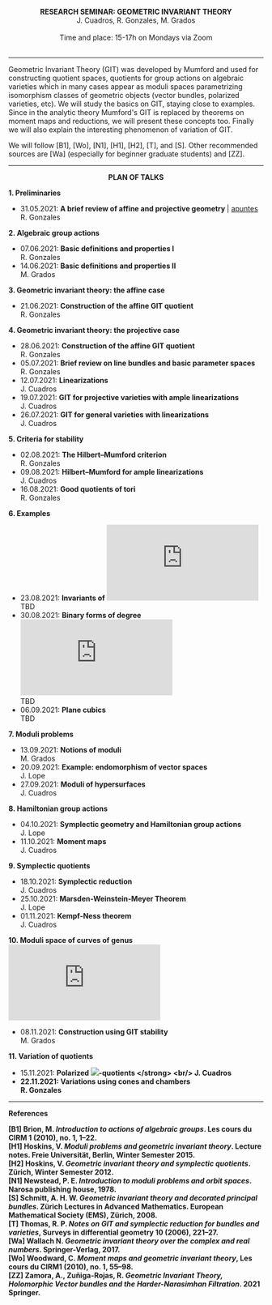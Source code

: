 
<p align="center" >
  <span> <strong>RESEARCH SEMINAR: GEOMETRIC INVARIANT THEORY</strong> </span>
  <br/>
  J. Cuadros, R. Gonzales, M. Grados
  <br/>
  <br/>
  Time and place: 15-17h on Mondays via Zoom
  <br><br>
  <!--<img src="git-nice-image.png">-->
</p>

<hr>

Geometric Invariant Theory (GIT) was developed by Mumford and used for constructing quotient spaces, quotients for group actions on algebraic varieties which in many cases appear as moduli spaces parametrizing isomorphism classes of geometric objects (vector bundles, polarized varieties, etc). We will study the basics on GIT, staying close to examples. Since in the analytic theory Mumford's GIT is replaced by theorems on moment maps and reductions, we will present these concepts too. Finally we will also explain the interesting phenomenon of variation of GIT. 

We will follow [B1], [Wo], [N1], [H1], [H2], [T], and [S]. Other recommended sources are [Wa] (especially for beginner graduate students) and [ZZ].

<hr>

<p align="center" >
  <span> <strong>PLAN OF TALKS</strong> </span>
</p>  
  
**1. Preliminaries**
- 31.05.2021: <strong> A brief review of affine and projective geometry </strong> | [apuntes](Talk1.pdf)<br/> R. Gonzales

**2. Algebraic group actions**
- 07.06.2021: <strong> Basic definitions and properties I </strong> <br/> R. Gonzales
- 14.06.2021: <strong> Basic definitions and properties II </strong> <br/> M. Grados

**3. Geometric invariant theory: the affine case**
- 21.06.2021: <strong> Construction of the affine GIT quotient </strong> <br/> R. Gonzales

**4. Geometric invariant theory: the projective case**
- 28.06.2021: <strong> Construction of the affine GIT quotient </strong> <br/> R. Gonzales
- 05.07.2021: <strong> Brief review on line bundles and basic parameter spaces </strong> <br/> R. Gonzales
- 12.07.2021: <strong> Linearizations </strong> <br/> J. Cuadros
- 19.07.2021: <strong> GIT for projective varieties with ample linearizations </strong> <br/> J. Cuadros
- 26.07.2021: <strong> GIT for general varieties with linearizations </strong> <br/> J. Cuadros

**5. Criteria for stability**
- 02.08.2021: <strong> The Hilbert–Mumford criterion </strong> <br/> R. Gonzales
- 09.08.2021: <strong> Hilbert–Mumford for ample linearizations </strong> <br/> J. Cuadros
- 16.08.2021: <strong> Good quotients of tori </strong> <br/> R. Gonzales 

**6. Examples**
- 23.08.2021: <strong> Invariants of ![](https://latex.codecogs.com/png.latex?SL_2) </strong> <br/> TBD 
- 30.08.2021: <strong> Binary forms of degree ![](https://latex.codecogs.com/png.latex?d) </strong> <br/> TBD
- 06.09.2021: <strong> Plane cubics </strong> <br/> TBD

**7. Moduli problems**
- 13.09.2021: <strong> Notions of moduli </strong> <br/>  M. Grados
- 20.09.2021: <strong> Example: endomorphism of vector spaces </strong> <br/>  J. Lope
- 27.09.2021: <strong> Moduli of hypersurfaces </strong> <br/> J. Cuadros  

**8. Hamiltonian group actions**
- 04.10.2021: <strong> Symplectic geometry and Hamiltonian group actions </strong> <br/> J. Lope
- 11.10.2021: <strong> Moment maps </strong> <br/> J. Cuadros

**9. Symplectic quotients**
- 18.10.2021: <strong> Symplectic reduction </strong> <br/> J. Cuadros
- 25.10.2021: <strong> Marsden-Weinstein-Meyer Theorem </strong> <br/> J. Lope
- 01.11.2021: <strong> Kempf-Ness theorem </strong> <br/> J. Cuadros

**10. Moduli space of curves of genus ![](https://latex.codecogs.com/png.latex?g)**
- 08.11.2021: <strong> Construction using GIT stability </strong> <br/> M. Grados

**11. Variation of quotients**
- 15.11.2021: <strong> Polarized ![](https://latex.codecogs.com/png.latex?\mathbb{C}^*)-quotients </strong> <br/> J. Cuadros
- 22.11.2021: <strong> Variations using cones and chambers </strong> <br/> R. Gonzales

<hr>

**References**

**[B1]** Brion, M. *Introduction  to  actions  of  algebraic  groups*. Les cours du CIRM 1 (2010), no. 1, 1–22. <br/>
**[H1]** Hoskins, V. *Moduli problems and geometric invariant theory*. Lecture notes. Freie Universität, Berlin, Winter Semester 2015. <br/>
**[H2]** Hoskins, V. *Geometric invariant theory and symplectic quotients*. Zürich, Winter Semester 2012. <br/>
**[N1]** Newstead, P. E. *Introduction to moduli problems and orbit spaces*. Narosa publishing house, 1978. <br/>
**[S]** Schmitt, A. H.  W. *Geometric invariant theory and decorated principal bundles*. Zürich Lectures in Advanced Mathematics. European Mathematical Society (EMS), Zürich, 2008. <br/>
**[T]** Thomas, R. P. *Notes on GIT and symplectic reduction for bundles and varieties*, Surveys in differential geometry 10 (2006), 221–27. <br/>
**[Wa]** Wallach  N. *Geometric invariant theory over the complex and real numbers*. Springer-Verlag, 2017. <br/>
**[Wo]** Woodward, C. *Moment maps and geometric invariant theory*, Les cours du CIRM1 (2010), no. 1, 55–98. <br/>
**[ZZ]** Zamora, A., Zuñiga-Rojas, R. *Geometric Invariant Theory, Holomorphic Vector bundles and the Harder-Narasimhan Filtration*. 2021 Springer.
 

